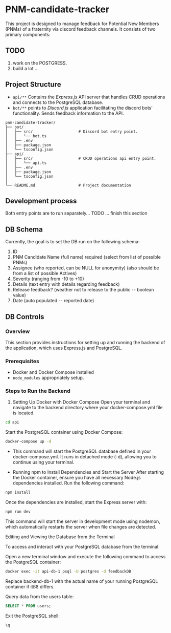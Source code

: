 # PNM-candidate-tracker

This project is designed to manage feedback for Potential New Members (PNMs) of a fraternity via discord feedback channels. It consists of two primary components:


## TODO

1. work on the POSTGRESS.
2. build a lot ...

## Project Structure

* `api/**` Contains the *Express.js* API server that handles CRUD operations and connects to the PostgreSQL database.
* `bot/**` points to *Discord.js* application facilitating the discord bots' functionality. Sends feedback information to the API. 

```text
pnm-candidate-tracker/
├── bot/
│   ├── src/                    # Discord bot entry point. 
│   │   └── bot.ts
│   ├── .env
│   ├── package.json
│   └── tsconfig.json
├── api/
│   ├── src/                    # CRUD operations api entry point. 
│   │   └── api.ts
│   ├── .env
│   ├── package.json
│   └── tsconfig.json
│
└── README.md                   # Project documentation
```

## Development process

Both entry points are to run separately...
TODO ... finish this section

## DB Schema

Currently, the goal is to set the DB run on the following schema:

1. ID
2. PNM Candidate Name (full name) required (select from list of possible PNMs)
3. Assignee (who reported, can be NULL for anonymity) (also should be from a list of possible Actives)
4. Severity (ranging from -10 to +10)
5. Details (text entry with details regarding feedback)
6. Release feedback? (weather not to release to the public -- boolean value)
7. Date (auto populated -- reported date)

## DB Controls

### Overview

This section provides instructions for setting up and running the backend of the application, which uses Express.js and PostgreSQL.

### Prerequisites

* Docker and Docker Compose installed
* `node_modules` appropriately setup. 

### Steps to Run the Backend

1. Setting Up Docker with Docker Compose
Open your terminal and navigate to the backend directory where your docker-compose.yml file is located.

```bash
cd api
```

Start the PostgreSQL container using Docker Compose:

```bash
docker-compose up -d
```

* This command will start the PostgreSQL database defined in your docker-compose.yml. It runs in detached mode (-d), allowing you to continue using your terminal.

* Running npm to Install Dependencies and Start the Server
After starting the Docker container, ensure you have all necessary Node.js dependencies installed. Run the following command:

```bash
npm install
```

Once the dependencies are installed, start the Express server with:

```bash
npm run dev
```

This command will start the server in development mode using nodemon, which automatically restarts the server when file changes are detected.

Editing and Viewing the Database from the Terminal

To access and interact with your PostgreSQL database from the terminal:

Open a new terminal window and execute the following command to access the PostgreSQL container:

```bash
docker exec -it api-db-1 psql -U postgres -d feedbackDB
```

Replace backend-db-1 with the actual name of your running PostgreSQL container if itßß differs.

Query data from the users table:

```sql
SELECT * FROM users;
```

Exit the PostgreSQL shell:

```sql
\q
```
